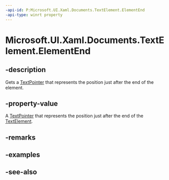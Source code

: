 ```yaml
---
-api-id: P:Microsoft.UI.Xaml.Documents.TextElement.ElementEnd
-api-type: winrt property
---
```


<!-- Property syntax
public Windows.UI.Xaml.Documents.TextPointer ElementEnd { get; }
-->

# Microsoft.UI.Xaml.Documents.TextElement.ElementEnd

## -description
Gets a [TextPointer](textpointer.md) that represents the position just after the end of the element.

## -property-value
A [TextPointer](textpointer.md) that represents the position just after the end of the [TextElement](textelement.md).

## -remarks

## -examples

## -see-also
